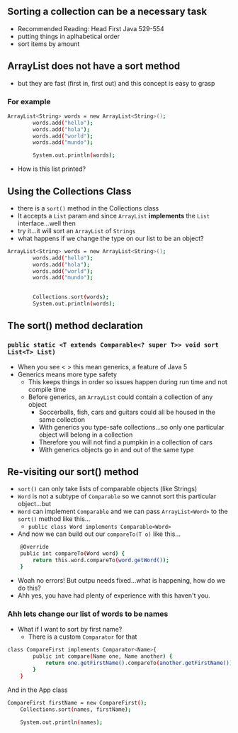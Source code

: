 ## Sorting a collection can be a necessary task
- Recommended Reading: Head First Java 529-554
- putting things in aplhabetical order
- sort items by amount

## ArrayList does not have a sort method
- but they are fast (first in, first out) and this concept is easy to grasp

### For example

```bash
ArrayList<String> words = new ArrayList<String>();
		words.add("hello");
		words.add("hola");
		words.add("world");
		words.add("mundo");

		System.out.println(words);
```

- How is this list printed?

## Using the Collections Class
- there is a `sort()` method in the Collections class
- It accepts a `List` param and since `ArrayList` **implements**  the `List` interface...well then
- try it...it will sort an `ArrayList` of `Strings`
- what happens if we change the type on our list to be an object?
```bash
ArrayList<String> words = new ArrayList<String>();
		words.add("hello");
		words.add("hola");
		words.add("world");
		words.add("mundo");

		
		Collections.sort(words);
		System.out.println(words);
```

## The sort() method declaration
### `public static <T extends Comparable<? super T>> void sort List<T> List)`
- When you see < > this mean generics, a feature of Java 5
- Generics means more type safety
	- This keeps things in order so issues happen during run time and not compile time
	- Before generics, an `ArrayList` could contain a collection of any object
		- Soccerballs, fish, cars and guitars could all be housed in the same collection
		- With generics you type-safe collections...so only one particular object will belong in a collection
		- Therefore you will not find a pumpkin in a collection of cars
		- With generics objects go in and out of the same type
		
		
## Re-visiting our sort() method
- `sort()` can only take lists of comparable objects (like Strings)
- `Word` is not a subtype of `Comparable` so we cannot sort this particular object...but
- `Word` can implement `Comparable` and we can pass `ArrayList<Word>` to the `sort()` method like this...
	- `public class Word implements Comparable<Word>`
- And now we can build out our `compareTo(T o)` like this...
```bash
	@Override
	public int compareTo(Word word) {
		return this.word.compareTo(word.getWord());
	}
```
- Woah no errors! But outpu needs fixed...what is happening, how do we do this?
- Ahh yes, you have had plenty of experience with this haven't you.

###  Ahh lets change our list of words to be names
- What if I want to sort by first name?
	- There is a custom `Comparator` for that

```bash
class CompareFirst implements Comparator<Name>{
		public int compare(Name one, Name another) {
			return one.getFirstName().compareTo(another.getFirstName());
		}
	}
```
And in the App class

```bash
CompareFirst firstName = new CompareFirst();
	Collections.sort(names, firstName);
	
	System.out.println(names);
